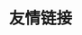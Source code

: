 ---
changelog: false
title: 友情链接
draft: true
permalink: /links/
pageLayout: friends
description: 天空是什么颜色的
feed: false
list:
    - name: 猫条
      desc: 使一颗心免于哀伤
      link: https://nicostore-mathematica.github.io/
      avatar: https://nicostore-mathematica.github.io/picx-images-hosting/1_compressed.3nrq13hx7x.webp
---